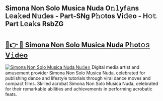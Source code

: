 ## Simona Non Solo Musica Nuda O𝚗𝚕yf𝚊ns L𝚎a𝚔ed N𝚞𝚍es - Part-SNg P𝚑𝚘tos Vi𝚍𝚎o - H𝚘𝚝 Part L𝚎a𝚔s RsbZG

# <h2><a href="http://kfav23.oniu.top/?m=Simona+Non+Solo+Musica+Nuda">🔗👉 🔴 Simona Non Solo Musica Nuda P𝚑ot𝚘𝚜 V𝚒d𝚎o</a></h2>

[![Simona Non Solo Musica Nuda Nu𝚍e𝚜](https://i.imgur.com/0qMVB7G.gif)](http://kfav23.oniu.top/?m=Simona+Non+Solo+Musica+Nuda)
Digital media artist and amusement provider Simona Non Solo Musica Nuda, celebrated for publishing dance and lifestyle tutorials through viral dance moves and compact films. Skilled acrobat Simona Non Solo Musica Nuda, celebrated for their remarkable abilities and achievements in performing acrobatic feats.  
